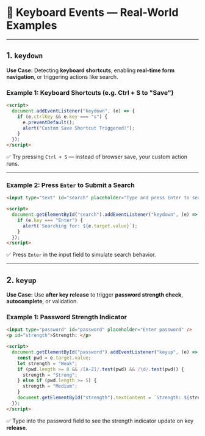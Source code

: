 # 🔹 Keyboard Events — Real-World Examples

---

## 1. `keydown`
**Use Case:** Detecting **keyboard shortcuts**, enabling **real-time form navigation**, or triggering actions like search.

### Example 1: Keyboard Shortcuts (e.g. Ctrl + S to "Save")

```html
<script>
  document.addEventListener("keydown", (e) => {
    if (e.ctrlKey && e.key === "s") {
      e.preventDefault();
      alert("Custom Save Shortcut Triggered!");
    }
  });
</script>
```

✅ Try pressing `Ctrl + S` — instead of browser save, your custom action runs.

---

### Example 2: Press `Enter` to Submit a Search

```html
<input type="text" id="search" placeholder="Type and press Enter to search" />

<script>
  document.getElementById("search").addEventListener("keydown", (e) => {
    if (e.key === "Enter") {
      alert(`Searching for: ${e.target.value}`);
    }
  });
</script>
```

✅ Press `Enter` in the input field to simulate search behavior.

---

## 2. `keyup`
**Use Case:** Use **after key release** to trigger **password strength check**, **autocomplete**, or validation.

### Example 1: Password Strength Indicator

```html
<input type="password" id="password" placeholder="Enter password" />
<p id="strength">Strength: </p>

<script>
  document.getElementById("password").addEventListener("keyup", (e) => {
    const pwd = e.target.value;
    let strength = "Weak";
    if (pwd.length >= 8 && /[A-Z]/.test(pwd) && /\d/.test(pwd)) {
      strength = "Strong";
    } else if (pwd.length >= 5) {
      strength = "Medium";
    }
    document.getElementById("strength").textContent = `Strength: ${strength}`;
  });
</script>
```

✅ Type into the password field to see the strength indicator update on key **release**.
